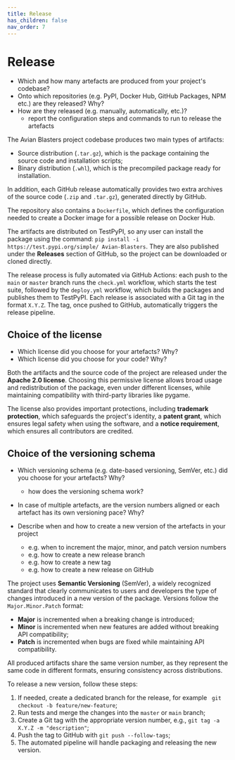 ```yaml
---
title: Release
has_children: false
nav_order: 7
---
```


# Release

- Which and how many artefacts are produced from your project's codebase?
- Onto which repositories (e.g. PyPI, Docker Hub, GitHub Packages, NPM etc.) are they released? Why?
- How are they released (e.g. manually, automatically, etc.)?
   + report the configuration steps and commands to run to release the artefacts

The Avian Blasters project codebase produces two main types of artifacts:
- Source distribution (`.tar.gz`), which is the package containing the source code and installation scripts;
- Binary distribution (`.whl`), which is the precompiled package ready for installation. 

In addition, each GitHub release automatically provides two extra archives of the source code (`.zip` and `.tar.gz`), generated directly by GitHub.

The repository also contains a `Dockerfile`, which defines the configuration needed to create a Docker image for a possible release on Docker Hub. 

The artifacts are distributed on TestPyPI, so any user can install the package using the command: `pip install -i https://test.pypi.org/simple/ Avian-Blasters`.
They are also published under the **Releases** section of GitHub, so the project can be downloaded or cloned directly.

The release process is fully automated via GitHub Actions: each push to the `main` or `master` branch runs the `check.yml` workflow, which starts the test suite, followed by the `deploy.yml` workflow, which builds the packages and publishes them to TestPyPI.
Each release is associated with a Git tag in the format `X.Y.Z`. The tag, once pushed to GitHub, automatically triggers the release pipeline.

## Choice of the license

- Which license did you choose for your artefacts? Why?
- Which license did you choose for your code? Why?

Both the artifacts and the source code of the project are released under the **Apache 2.0 license**. Choosing this permissive license allows broad usage and redistribution of the package, even under different licenses, while maintaining compatibility with third-party libraries like pygame. 

The license also provides important protections, including **trademark protection**, which safeguards the project's identity, a **patent grant**, which ensures legal safety when using the software, and a **notice requirement**, which ensures all contributors are credited.

## Choice of the versioning schema

- Which versioning schema (e.g. date-based versioning, SemVer, etc.) did you choose for your artefacts? Why?
   + how does the versioning schema work?

- In case of multiple artefacts, are the version numbers aligned or each artefact has its own versioning pace? Why?

- Describe when and how to create a new version of the artefacts in your project
   + e.g. when to increment the major, minor, and patch version numbers
   + e.g. how to create a new release branch
   + e.g. how to create a new tag
   + e.g. how to create a new release on GitHub
  
The project uses **Semantic Versioning** (SemVer), a widely recognized standard that clearly communicates to users and developers the type of changes introduced in a new version of the package.
Versions follow the `Major.Minor.Patch` format:
- **Major** is incremented when a breaking change is introduced;
- **Minor** is incremented when new features are added without breaking API compatibility;
- **Patch** is incremented when bugs are fixed while maintaining API compatibility.

All produced artifacts share the same version number, as they represent the same code in different formats, ensuring consistency across distributions.

To release a new version, follow these steps:
1) If needed, create a dedicated branch for the release, for example ` git checkout -b feature/new-feature`;
2) Run tests and merge the changes into the `master` or `main` branch;
3) Create a Git tag with the appropriate version number, e.g., `git tag -a X.Y.Z -m "description"`;
4) Push the tag to GitHub with `git push --follow-tags`;
5) The automated pipeline will handle packaging and releasing the new version.

